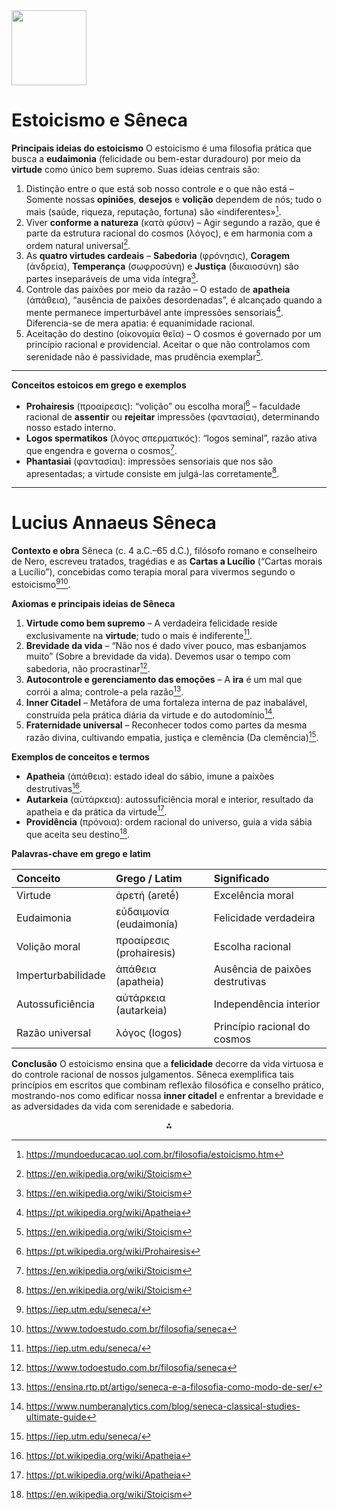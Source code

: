 <img src="https://r2cdn.perplexity.ai/pplx-full-logo-primary-dark%402x.png" class="logo" width="120"/>

# Estoicismo e Sêneca

**Principais ideias do estoicismo**
O estoicismo é uma filosofia prática que busca a **eudaimonia** (felicidade ou bem-estar duradouro) por meio da **virtude** como único bem supremo. Suas ideias centrais são:

1. Distinção entre o que está sob nosso controle e o que não está
– Somente nossas **opiniões**, **desejos** e **volição** dependem de nós; tudo o mais (saúde, riqueza, reputação, fortuna) são «indiferentes»[^1].
2. Viver **conforme a natureza** (κατὰ φύσιν)
– Agir segundo a razão, que é parte da estrutura racional do cosmos (λόγος), e em harmonia com a ordem natural universal[^2].
3. As **quatro virtudes cardeais**
– **Sabedoria** (φρόνησις), **Coragem** (ἀνδρεία), **Temperança** (σωφροσύνη) e **Justiça** (δικαιοσύνη) são partes inseparáveis de uma vida íntegra[^2].
4. Controle das paixões por meio da razão
– O estado de **apatheia** (ἀπάθεια), “ausência de paixões desordenadas”, é alcançado quando a mente permanece imperturbável ante impressões sensoriais[^3]. Diferencia-se de mera apatia: é equanimidade racional.
5. Aceitação do destino (οἰκονομία θεῖα)
– O cosmos é governado por um princípio racional e providencial. Aceitar o que não controlamos com serenidade não é passividade, mas prudência exemplar[^2].

___
**Conceitos estoicos em grego e exemplos**

- **Prohairesis** (προαίρεσις): “volição” ou escolha moral[^4] – faculdade racional de **assentir** ou **rejeitar** impressões (φαντασίαι), determinando nosso estado interno.
- **Logos spermatikos** (λόγος σπερματικός): “logos seminal”, razão ativa que engendra e governa o cosmos[^2].
- **Phantasiai** (φαντασίαι): impressões sensoriais que nos são apresentadas; a virtude consiste em julgá-las corretamente[^2].

___
# Lucius Annaeus Sêneca

**Contexto e obra**
Sêneca (c. 4 a.C.–65 d.C.), filósofo romano e conselheiro de Nero, escreveu tratados, tragédias e as **Cartas a Lucílio** (“Cartas morais a Lucílio”), concebidas como terapia moral para vivermos segundo o estoicismo[^5][^6].

**Axiomas e principais ideias de Sêneca**

1. **Virtude como bem supremo**
– A verdadeira felicidade reside exclusivamente na **virtude**; tudo o mais é indiferente[^5].
2. **Brevidade da vida**
– “Não nos é dado viver pouco, mas esbanjamos muito” (Sobre a brevidade da vida). Devemos usar o tempo com sabedoria, não procrastinar[^6].
3. **Autocontrole e gerenciamento das emoções**
– A **ira** é um mal que corrói a alma; controle-a pela razão[^7].
4. **Inner Citadel**
– Metáfora de uma fortaleza interna de paz inabalável, construída pela prática diária da virtude e do autodomínio[^8].
5. **Fraternidade universal**
– Reconhecer todos como partes da mesma razão divina, cultivando empatia, justiça e clemência (Da clemência)[^5].

**Exemplos de conceitos e termos**

- **Apatheia** (ἀπάθεια): estado ideal do sábio, imune a paixões destrutivas[^3].
- **Autarkeia** (αὐτάρκεια): autossuficiência moral e interior, resultado da apatheia e da prática da virtude[^3].
- **Providência** (πρόνοια): ordem racional do universo, guia a vida sábia que aceita seu destino[^2].

**Palavras-chave em grego e latim**


| Conceito | Grego / Latim | Significado |
| :-- | :-- | :-- |
| Virtude | ἀρετή (aretḗ) | Excelência moral |
| Eudaimonia | εὐδαιμονία (eudaimonía) | Felicidade verdadeira |
| Volição moral | προαίρεσις (prohairesis) | Escolha racional |
| Imperturbabilidade | ἀπάθεια (apatheia) | Ausência de paixões destrutivas |
| Autossuficiência | αὐτάρκεια (autarkeia) | Independência interior |
| Razão universal | λόγος (logos) | Princípio racional do cosmos |

**Conclusão**
O estoicismo ensina que a **felicidade** decorre da vida virtuosa e do controle racional de nossos julgamentos. Sêneca exemplifica tais princípios em escritos que combinam reflexão filosófica e conselho prático, mostrando-nos como edificar nossa **inner citadel** e enfrentar a brevidade e as adversidades da vida com serenidade e sabedoria.

<div style="text-align: center">⁂</div>

[^1]: https://mundoeducacao.uol.com.br/filosofia/estoicismo.htm

[^2]: https://en.wikipedia.org/wiki/Stoicism

[^3]: https://pt.wikipedia.org/wiki/Apatheia

[^4]: https://pt.wikipedia.org/wiki/Prohairesis

[^5]: https://iep.utm.edu/seneca/

[^6]: https://www.todoestudo.com.br/filosofia/seneca

[^7]: https://ensina.rtp.pt/artigo/seneca-e-a-filosofia-como-modo-de-ser/

[^8]: https://www.numberanalytics.com/blog/seneca-classical-studies-ultimate-guide

[^9]: https://www.stoicsimple.com/stoicism-simplified-an-easy-overview-of-what-stoics-believe/

[^10]: https://periodicos.ufs.br/prometeus/article/download/13149/10435/38118

[^11]: https://www.shortform.com/blog/stoic-philosophy-of-seneca/

[^12]: https://www.reddit.com/r/Stoicism/comments/sftdcj/what_is_your_13_sentence_explanation_for_the_core/

[^13]: https://www.estoico.com.br/1392/apatheia-e-ataraxia-conceito-e-diferencas-eudaimonia-estoicismo-epicurismo/

[^14]: https://www.playforthoughts.com/blog/timeless-lessons-from-seneca

[^15]: https://dailystoic.com/9-core-stoic-beliefs/

[^16]: https://www.reddit.com/r/Stoic/comments/1eaes7h/apatheia/?tl=pt-br

[^17]: https://modernstoicism.com/perspectives-chris-gill-on-the-core-ideas-of-stoic-ethics-part-one/

[^18]: https://pt.wikipedia.org/wiki/Estoicismo

[^19]: https://thedecisionlab.com/thinkers/philosophy/seneca

[^20]: https://www.youtube.com/watch?v=ggkd_uyDqz8

[^21]: https://www.reddit.com/r/Stoicism/comments/1cqwlwk/epictetus_and_an_interpretation_from_the_daily/?tl=pt-br

[^22]: https://plato.stanford.edu/entries/seneca/

[^23]: https://plato.stanford.edu/entries/stoicism/

[^24]: https://www.passeidireto.com/arquivo/158701934/prohairesis-e-pronoia-no-estoicismo-de-epicteto-antonio-carlos-de-oliveira-rodri

[^25]: https://www.todamateria.com.br/estoicismo/

[^26]: https://estoicismopratico.com/blog/conselhos-de-seneca-sobre-habitos-saudaveis

[^27]: https://revistas.ufrj.br/index.php/Itaca/article/view/3497/2683

[^28]: https://www.brasilparalelo.com.br/artigos/o-que-e-estoicismo

[^29]: https://www.dicionarioinformal.com.br/diferenca-entre/apatheia/estoico/

[^30]: https://www.bbc.com/portuguese/geral-46458304

[^31]: https://acropole.org.br/artigos/filosofia/seneca-a-vida-simples-e-feliz/

[^32]: https://tropicosfilosoficos.com/estoicismo-filosofia/

[^33]: https://www.significados.com.br/estoicismo/

[^34]: https://www.todamateria.com.br/seneca/

[^35]: https://brasilescola.uol.com.br/filosofia/os-estoicos.htm

[^36]: https://m.suapesquisa.com/biografias/seneca.htm

[^37]: https://irmaosestoicos.com/2021/01/28/apatheia-conceitos-estoicos/

[^38]: https://filosofiaempreendedora.com/seneca/

